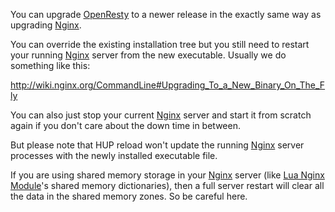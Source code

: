 <!---
    @title         Upgrading
    @creator       Yichun Zhang
    @created       2013-08-26 23:21 GMT
    @modifier      YichunZhang
    @modified      2013-08-26 23:24 GMT
    @changecount   3
--->

You can upgrade [OpenResty](openresty/) to a newer release in the exactly same way as upgrading [Nginx](nginx/).

You can override the existing installation tree but you still need to restart your running [Nginx](nginx/) server from the new executable. Usually we do something like this:

http://wiki.nginx.org/CommandLine#Upgrading_To_a_New_Binary_On_The_Fly

You can also just stop your current [Nginx](nginx/) server and start it from scratch again if you don't care about the down time in between.

But please note that HUP reload won't update the running [Nginx](nginx/) server processes with the newly installed executable file.

If you are using shared memory storage in your [Nginx](nginx/) server (like [Lua Nginx Module](lua-nginx-module/)'s shared memory dictionaries), then a full server restart will clear all the data in the shared memory zones. So be careful here.
